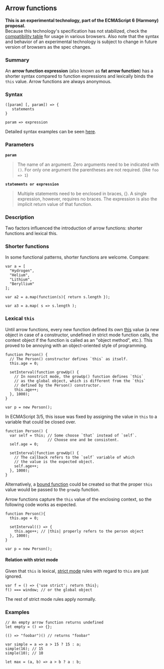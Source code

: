 ## Arrow functions

**This is an experimental technology, part of the ECMAScript 6 (Harmony) proposal.**  
Because this technology's specification has not stabilized, check the [compatibility table][0] for usage in various browsers. Also note that the syntax and behavior of an experimental technology is subject to change in future version of browsers as the spec changes.

### Summary

An **arrow function expression** (also known as **fat arrow function**) has a shorter syntax compared to function expressions and lexically binds the `this` value. Arrow functions are always anonymous.

### Syntax

    ([param] [, param]) => {
       statements
    }
    
    param => expression

Detailed syntax examples can be seen [here][1].

### Parameters

**`param`**

> The name of an argument. Zero arguments need to be indicated with `()`. For only one argument the parentheses are not required. (like `foo => 1`)

**`statements or expression`**

> Multiple statements need to be enclosed in braces, {}. A single expression, however, requires no braces. The expression is also the implicit return value of that function.

### Description

Two factors influenced the introduction of arrow functions: shorter functions and lexical this.

### Shorter functions

In some functional patterns, shorter functions are welcome. Compare:

    var a = [
      "Hydrogen",
      "Helium",
      "Lithium",
      "Beryl­lium"
    ];
    
    var a2 = a.map(function(s){ return s.length });
    
    var a3 = a.map( s => s.length );

### Lexical `this`

Until arrow functions, every new function defined its own [this][2] value (a new object in case of a constructor, undefined in strict mode function calls, the context object if the function is called as an "object method", etc.). This proved to be annoying with an object-oriented style of programming.

    function Person() {
      // The Person() constructor defines `this` as itself.
      this.age = 0;
    
      setInterval(function growUp() {
        // In nonstrict mode, the growUp() function defines `this` 
        // as the global object, which is different from the `this`
        // defined by the Person() constructor.
        this.age++;
      }, 1000);
    }
    
    var p = new Person();

In ECMAScript 3/5, this issue was fixed by assigning the value in `this` to a variable that could be closed over.

    function Person() {
      var self = this; // Some choose `that` instead of `self`. 
                       // Choose one and be consistent.
      self.age = 0;
    
      setInterval(function growUp() {
        // The callback refers to the `self` variable of which
        // the value is the expected object.
        self.age++;
      }, 1000);
    }

Alternatively, a [bound function][3] could be created so that the proper `this` value would be passed to the `growUp` function.

Arrow functions capture the `this` value of the enclosing context, so the following code works as expected.

    function Person(){
      this.age = 0;
    
      setInterval(() => {
        this.age++; // |this| properly refers to the person object
      }, 1000);
    }
    
    var p = new Person();

#### Relation with strict mode

Given that `this` is lexical, [strict mode][4] rules with regard to `this` are just ignored.

    var f = () => {'use strict'; return this};
    f() === window; // or the global object

The rest of strict mode rules apply normally.

### Examples

    // An empty arrow function returns undefined
    let empty = () => {};
    
    (() => "foobar")() // returns "foobar" 
    
    var simple = a => a > 15 ? 15 : a; 
    simple(16); // 15
    simple(10); // 10
    
    let max = (a, b) => a > b ? a : b; 



[0]: #Browser_compatibility
[1]: http://wiki.ecmascript.org/doku.php?id=harmony:arrow_function_syntax "http://wiki.ecmascript.org/doku.php?id=harmony:arrow_function_syntax"
[2]: https://developer.mozilla.org/en/docs/Web/JavaScript/Reference/Operators/this
[3]: https://developer.mozilla.org/en/docs/Web/JavaScript/Reference/Global_Objects/Function/bind
[4]: https://developer.mozilla.org/en/docs/Web/JavaScript/Reference/Strict_mode